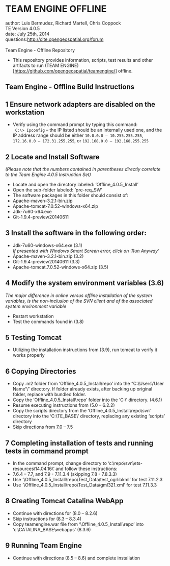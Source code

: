 # TEAM ENGINE OFFLINE 

author: Luis Bermudez, Richard Martell, Chris Coppock<br/>
TE Version 4.0.5<br/>
date: July 25th, 2014<br/>
questions:http://cite.opengeospatial.org/forum<br/>
<br/>
Team Engine - Offline Repository
- This repository provides information, scripts, test results and other artifacts to run (TEAM ENGINE)[https://github.com/opengeospatial/teamengine/] offline.

Team Engine - Offline Build Instructions
--------------
1 Ensure network adapters are disabled on the workstation
--------------

-	Verify using the command prompt by typing this command:<br/>
``` C:\> Ipconfig``` – the IP listed should be an internally used one, and the IP address range should be either ```10.0.0.0 – 10.255.255.255```, ```172.16.0.0 – 172.31.255.255```, or ```192.168.0.0 – 192.168.255.255```

2 Locate and Install Software
--------------
*(Please note that the numbers contained in parentheses directly correlate to the Team Engine 4.0.5 Instruction Set)*
-	Locate and open the directory labeled: ‘Offline_4.0.5_Install’
-	Open the sub-folder labeled: ‘pre-req_SW’
-	The software packages in this folder should consist of:
  - Apache-maven-3.2.1-bin.zip
  - Apache-tomcat-7.0.52-windows-x64.zip
  - Jdk-7u60-x64.exe
  - Git-1.9.4-preview20140611

3 Install the software in the following order:
--------------
-	Jdk-7u60-windows-x64.exe (3.1) <br/>
*If presented with Windows Smart Screen error, click on ‘Run Anyway’*
-	Apache-maven-3.2.1-bin.zip (3.2)
-	Git-1.9.4-preview20140611 (3.3)
-	Apache-tomcat.7.0.52-windows-x64.zip (3.5)

4 Modify the system environment variables (3.6)
--------------
*The major difference in online versus offline installation of the system variables, is the non-inclusion of the SVN client and of the associated system environment variable*
-	Restart workstation
-	Test the commands found in (3.8)

5 Testing Tomcat
--------------
- Utilizing the installation instructions from (3.9), run tomcat to verify it works properly

6 Copying Directories
--------------
- Copy .m2 folder from ‘Offline_4.0.5_Install/repo’ into the “C:\Users\’User Name’\” directory. If folder already exists, after backing up original folder, replace with bundled folder. 
- Copy the ‘Offline_4.0.5_Install\repo’ folder into the ‘C:\’ directory. (4.6.1)
- Resume executing instructions from (5.0 – 6.2.2)
- Copy the scripts directory from the ‘Offline_4.0.5_Install\repo\svn’ directory into the ‘C:\TE_BASE\’ directory, replacing any existing ‘scripts’ directory
- Skip directions from 7.0 – 7.5

7 Completing installation of tests and running tests in command prompt
--------------
-	In the command prompt, change directory to ‘c:\repo\svn\ets-resources\14.04.16\’ and follow these instructions:
-	7.6.4 – 7.7, and 7.9 - 7.11.3.4 (skipping 7.8 - 7.8.3.3)
-	Use ‘\Offline_4.0.5_Install\repo\Test_Data\test_ogrlibkml’ for test 7.11.2.3
-	Use ‘\Offline_4.0.5_Install\repo\Test_Data\gml321.xml’ for test 7.11.3.3

8 Creating Tomcat Catalina WebApp
--------------
- Continue with directions for (8.0 – 8.2.6)
-	Skip instructions for (8.3 – 8.3.4)
- Copy teamengine.war file from ‘\Offline_4.0.5_Install\repo’ into ‘c:\CATALINA_BASE\webapps’ (8.3.6)

9 Running Team Engine
--------------
- Continue with directions (8.5 – 8.6) and complete installation
